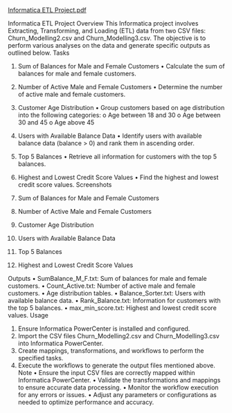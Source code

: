 [Informatica ETL Project.pdf](https://github.com/MohamedKaram97/ETL-Informatica-Power-Center-/files/15166328/Informatica.ETL.Project.pdf)
 
Informatica ETL Project
Overview
This Informatica project involves Extracting, Transforming, and Loading (ETL) data from two CSV files: Churn_Modelling2.csv and Churn_Modelling3.csv. The objective is to perform various analyses on the data and generate specific outputs as outlined below.
Tasks
1. Sum of Balances for Male and Female Customers
•	Calculate the sum of balances for male and female customers.
2. Number of Active Male and Female Customers
•	Determine the number of active male and female customers.
3. Customer Age Distribution
•	Group customers based on age distribution into the following categories:
o	Age between 18 and 30
o	Age between 30 and 45
o	Age above 45
4. Users with Available Balance Data
•	Identify users with available balance data (balance > 0) and rank them in ascending order.
5. Top 5 Balances
•	Retrieve all information for customers with the top 5 balances.
6. Highest and Lowest Credit Score Values
•	Find the highest and lowest credit score values.
Screenshots
1. Sum of Balances for Male and Female Customers
 
2. Number of Active Male and Female Customers
 
3. Customer Age Distribution
 

4. Users with Available Balance Data
 
5. Top 5 Balances
 
6. Highest and Lowest Credit Score Values
 



Outputs
•	SumBalance_M_F.txt: Sum of balances for male and female customers.
•	Count_Active.txt: Number of active male and female customers.
•	Age distribution tables.
•	Balance_Sorter.txt: Users with available balance data.
•	Rank_Balance.txt: Information for customers with the top 5 balances.
•	max_min_score.txt: Highest and lowest credit score values.
Usage
1.	Ensure Informatica PowerCenter is installed and configured.
2.	Import the CSV files Churn_Modelling2.csv and Churn_Modelling3.csv into Informatica PowerCenter.
3.	Create mappings, transformations, and workflows to perform the specified tasks.
4.	Execute the workflows to generate the output files mentioned above.
Note
•	Ensure the input CSV files are correctly mapped within Informatica PowerCenter.
•	Validate the transformations and mappings to ensure accurate data processing.
•	Monitor the workflow execution for any errors or issues.
•	Adjust any parameters or configurations as needed to optimize performance and accuracy.


